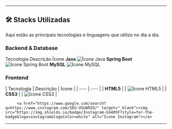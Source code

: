 

---

## 🛠️ Stacks Utilizadas

Aqui estão as principais tecnologias e linguagens que utilizo no dia a dia. 

### Backend & Database

Tecnologia  Descrição Ícone 
**Java**  <img src="https://img.shields.io/badge/Java-007396?style=for-the-badge&logo=java&logoColor=white" alt="Ícone Java"> 
 **Spring Boot**  <img src="https://img.shields.io/badge/Spring_Boot-6DB33F?style=for-the-badge&logo=spring-boot&logoColor=white" alt="Ícone Spring Boot"> 
**MySQL** <img src="https://img.shields.io/badge/MySQL-4479A1?style=for-the-badge&logo=mysql&logoColor=white" alt="Ícone MySQL"> 

### Frontend

| Tecnologia | Descrição | Ícone |
| :--- | :--- |
| **HTML5** | | <img src="https://img.shields.io/badge/HTML5-E34F26?style=for-the-badge&logo=html5&logoColor=white" alt="Ícone HTML5"> |
| **CSS3** | | <img src="https://img.shields.io/badge/CSS3-1572B6?style=for-the-badge&logo=css3&logoColor=white" alt="Ícone CSS3"> |



         <a href="https://www.google.com/search?q=https://www.instagram.com/SEU-USUARIO/" target="_blank"><img src="https://img.shields.io/badge/Instagram-E4405F?style=for-the-badge&logo=instagram&logoColor=white" alt="Ícone Instagram"></a>




---

## 
